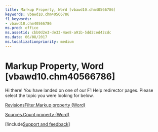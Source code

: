 ```yaml
---
title: Markup Property, Word [vbawd10.chm40566786]
keywords: vbawd10.chm40566786
f1_keywords:
- vbawd10.chm40566786
ms.prod: office
ms.assetid: cbb0d2e3-de33-4ae8-a91b-5dd2ced42cdc
ms.date: 06/08/2017
ms.localizationpriority: medium
---
```



# Markup Property, Word [vbawd10.chm40566786]

Hi there! You have landed on one of our F1 Help redirector pages. Please select the topic you were looking for below.

[RevisionsFilter.Markup property (Word)](https://msdn.microsoft.com/library/90b90dd8-ead3-8e3c-f27e-a4614d12798c%28Office.15%29.aspx)

[Sources.Count property (Word)](https://msdn.microsoft.com/library/06a6f0b3-1591-52b3-fcff-aca4324a80e3%28Office.15%29.aspx)

[!include[Support and feedback](~/includes/feedback-boilerplate.md)]